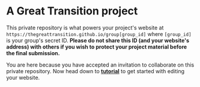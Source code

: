 # A Great Transition project

This private repository is what powers your project's website at `https://thegreattransition.github.io/group[group_id]` where `[group_id]` is your group's secret ID. **Please do not share this ID (and your website's address) with others if you wish to protect your project material before the final submission.**

You are here because you have accepted an invitation to collaborate on this private repository. Now head down to **[tutorial](tutorial.md)** to get started with editing your website.
